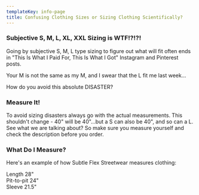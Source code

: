 ```yaml
---
templateKey: info-page
title: Confusing Clothing Sizes or Sizing Clothing Scientifically?
---
```

### Subjective S, M, L, XL, XXL Sizing is WTF!?!?!

Going by subjective S, M, L type sizing to figure out what will fit often ends in "This Is What I Paid For, This Is What I Got" Instagram and Pinterest posts. 

Your M is not the same as my M, and I swear that the L fit me last week...

How do you avoid this absolute DISASTER?

### Measure It!

To avoid sizing disasters always go with the actual measurements. This shouldn't change - 40" will be 40"...but a S can also be 40", and so can a L. See what we are talking about? So make sure you measure yourself and check the description before you order.

### What Do I Measure?

Here's an example of how Subtle Flex Streetwear measures clothing:

Length 28"\
Pit-to-pit 24"\
Sleeve 21.5"